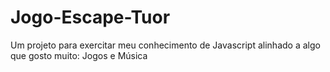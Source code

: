 # Jogo-Escape-Tuor
Um projeto para exercitar meu conhecimento de Javascript alinhado a algo que gosto muito: Jogos e Música
